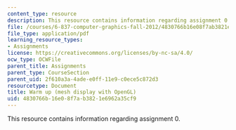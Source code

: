 ```yaml
---
content_type: resource
description: This resource contains information regarding assignment 0.
file: /courses/6-837-computer-graphics-fall-2012/4830766b16e08f7ab3821e6962a35cf9_MIT6_837F12_assn0.pdf
file_type: application/pdf
learning_resource_types:
- Assignments
license: https://creativecommons.org/licenses/by-nc-sa/4.0/
ocw_type: OCWFile
parent_title: Assignments
parent_type: CourseSection
parent_uid: 2f610a3a-4ade-e0ff-11e9-c0ece5c872d3
resourcetype: Document
title: Warm up (mesh display with OpenGL)
uid: 4830766b-16e0-8f7a-b382-1e6962a35cf9
---
```

This resource contains information regarding assignment 0.